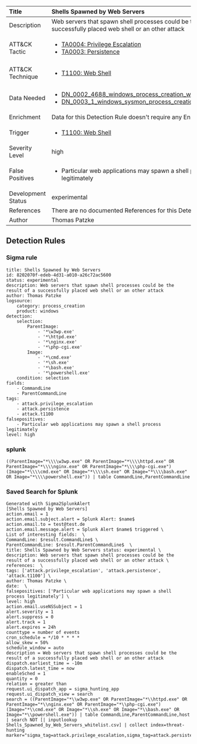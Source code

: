 | Title                | Shells Spawned by Web Servers                                                                                                                                                 |
|:---------------------|:------------------------------------------------------------------------------------------------------------------------------------------------------------|
| Description          | Web servers that spawn shell processes could be the result of a successfully placed web shell or an other attack                                                                                                                                           |
| ATT&amp;CK Tactic    |  <ul><li>[TA0004: Privilege Escalation](https://attack.mitre.org/tactics/TA0004)</li><li>[TA0003: Persistence](https://attack.mitre.org/tactics/TA0003)</li></ul>  |
| ATT&amp;CK Technique | <ul><li>[T1100: Web Shell](https://attack.mitre.org/techniques/T1100)</li></ul>  |
| Data Needed          | <ul><li>[DN_0002_4688_windows_process_creation_with_commandline](../Data_Needed/DN_0002_4688_windows_process_creation_with_commandline.md)</li><li>[DN_0003_1_windows_sysmon_process_creation](../Data_Needed/DN_0003_1_windows_sysmon_process_creation.md)</li></ul>  |
| Enrichment           |  Data for this Detection Rule doesn't require any Enrichments.  |
| Trigger              | <ul><li>[T1100: Web Shell](../Triggers/T1100.md)</li></ul>  |
| Severity Level       | high |
| False Positives      | <ul><li>Particular web applications may spawn a shell process legitimately</li></ul>  |
| Development Status   | experimental |
| References           |  There are no documented References for this Detection Rule yet  |
| Author               | Thomas Patzke |


## Detection Rules

### Sigma rule

```
title: Shells Spawned by Web Servers
id: 8202070f-edeb-4d31-a010-a26c72ac5600
status: experimental
description: Web servers that spawn shell processes could be the result of a successfully placed web shell or an other attack
author: Thomas Patzke
logsource:
    category: process_creation
    product: windows
detection:
    selection:
        ParentImage:
            - '*\w3wp.exe'
            - '*\httpd.exe'
            - '*\nginx.exe'
            - '*\php-cgi.exe'
        Image:
            - '*\cmd.exe'
            - '*\sh.exe'
            - '*\bash.exe'
            - '*\powershell.exe'
    condition: selection
fields:
    - CommandLine
    - ParentCommandLine
tags:
    - attack.privilege_escalation
    - attack.persistence
    - attack.t1100
falsepositives:
    - Particular web applications may spawn a shell process legitimately
level: high

```





### splunk
    
```
((ParentImage="*\\\\w3wp.exe" OR ParentImage="*\\\\httpd.exe" OR ParentImage="*\\\\nginx.exe" OR ParentImage="*\\\\php-cgi.exe") (Image="*\\\\cmd.exe" OR Image="*\\\\sh.exe" OR Image="*\\\\bash.exe" OR Image="*\\\\powershell.exe")) | table CommandLine,ParentCommandLine
```






### Saved Search for Splunk

```
Generated with Sigma2SplunkAlert
[Shells Spawned by Web Servers]
action.email = 1
action.email.subject.alert = Splunk Alert: $name$
action.email.to = test@test.de
action.email.message.alert = Splunk Alert $name$ triggered \
List of interesting fields:  \
CommandLine: $result.CommandLine$ \
ParentCommandLine: $result.ParentCommandLine$  \
title: Shells Spawned by Web Servers status: experimental \
description: Web servers that spawn shell processes could be the result of a successfully placed web shell or an other attack \
references:  \
tags: ['attack.privilege_escalation', 'attack.persistence', 'attack.t1100'] \
author: Thomas Patzke \
date:  \
falsepositives: ['Particular web applications may spawn a shell process legitimately'] \
level: high
action.email.useNSSubject = 1
alert.severity = 1
alert.suppress = 0
alert.track = 1
alert.expires = 24h
counttype = number of events
cron_schedule = */10 * * * *
allow_skew = 50%
schedule_window = auto
description = Web servers that spawn shell processes could be the result of a successfully placed web shell or an other attack
dispatch.earliest_time = -10m
dispatch.latest_time = now
enableSched = 1
quantity = 0
relation = greater than
request.ui_dispatch_app = sigma_hunting_app
request.ui_dispatch_view = search
search = ((ParentImage="*\\w3wp.exe" OR ParentImage="*\\httpd.exe" OR ParentImage="*\\nginx.exe" OR ParentImage="*\\php-cgi.exe") (Image="*\\cmd.exe" OR Image="*\\sh.exe" OR Image="*\\bash.exe" OR Image="*\\powershell.exe")) | table CommandLine,ParentCommandLine,host | search NOT [| inputlookup Shells_Spawned_by_Web_Servers_whitelist.csv] | collect index=threat-hunting marker="sigma_tag=attack.privilege_escalation,sigma_tag=attack.persistence,sigma_tag=attack.t1100,level=high"
```
